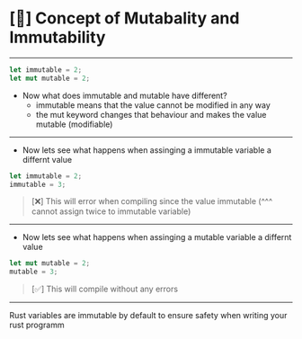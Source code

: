# [🦀] Concept of Mutabality and Immutability
------------------------------------------------
```rust
let immutable = 2;
let mut mutable = 2;
```
- Now what does immutable and mutable have different?
  - immutable means that the value cannot be modified in any way
  - the mut keyword changes that behaviour and makes the value mutable (modifiable)
------------------------------------------------
- Now lets see what happens when assinging a immutable variable a differnt value
```rust
let immutable = 2;
immutable = 3;
```
>  [❌] This will error when compiling since the value immutable
>  (^^^ cannot assign twice to immutable variable)
------------------------------------------------
- Now lets see what happens when assinging a mutable variable a differnt value
```rust
let mut mutable = 2;
mutable = 3;
```
> [✅] This will compile without any errors
------------------------------------------------
Rust variables are immutable by default to ensure safety when writing your rust programm
